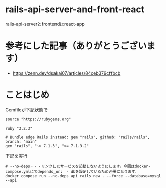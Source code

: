 # rails-api-server-and-front-react
rails-api-serverとfrontendはreact-app

# 参考にした記事（ありがとうございます）
- https://zenn.dev/dsakai07/articles/84ceb379cffbcb


# ことはじめ

Gemfileが下記状態で
```
source "https://rubygems.org"

ruby "3.2.3"

# Bundle edge Rails instead: gem "rails", github: "rails/rails", branch: "main"
gem "rails", "~> 7.1.3", ">= 7.1.3.2"
```

下記を実行
```
# --no-deps・・・リンクしたサービスを起動しないようにします。今回はdocker-compose.ymlにてdepends_on:　- dbを設定しているため必要になります。
docker compose run --no-deps api rails new . --force --database=mysql --api
```
